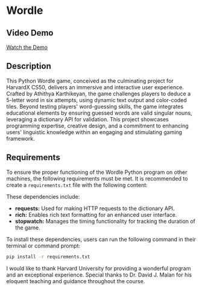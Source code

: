 # Wordle

## Video Demo
[Watch the Demo](https://youtu.be/UBmaR-zDPDI)

## Description
This Python Wordle game, conceived as the culminating project for HarvardX CS50, delivers an immersive and interactive user experience. Crafted by Athithya Karthikeyan, the game challenges players to deduce a 5-letter word in six attempts, using dynamic text output and color-coded tiles. Beyond testing players' word-guessing skills, the game integrates educational elements by ensuring guessed words are valid singular nouns, leveraging a dictionary API for validation. This project showcases programming expertise, creative design, and a commitment to enhancing users' linguistic knowledge within an engaging and stimulating gaming framework.

## Requirements
To ensure the proper functioning of the Wordle Python program on other machines, the following requirements must be met. It is recommended to create a `requirements.txt` file with the following content:


These dependencies include:

- **requests:** Used for making HTTP requests to the dictionary API.
- **rich:** Enables rich text formatting for an enhanced user interface.
- **stopwatch:** Manages the timing functionality for tracking the duration of the game.

To install these dependencies, users can run the following command in their terminal or command prompt:

```bash
pip install -r requirements.txt
```

I would like to thank Harvard University for providing a wonderful program and an exceptional experience. Special thanks to Dr. David J. Malan for his eloquent teaching and guidance throughout the course.


